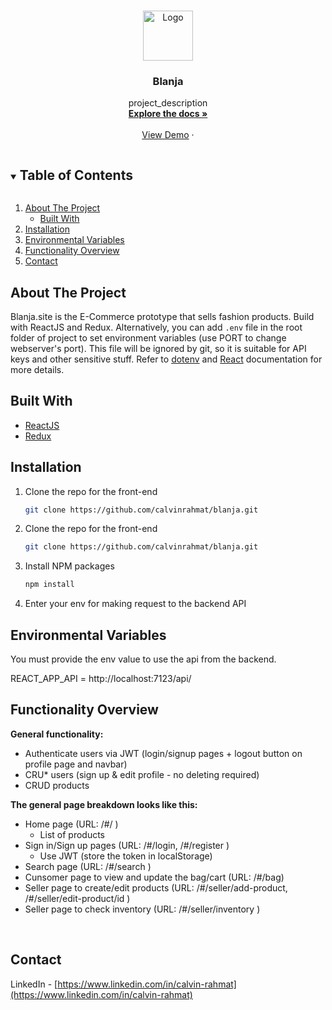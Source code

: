<!-- PROJECT LOGO -->
<br />
<p align="center">
  <a href="https://github.com/github_username/repo_name">
    <img src="https://res.cloudinary.com/calvin-cloud/image/upload/v1627004541/Front%20End/logo_blanja_jtyc2a.svg" alt="Logo" width="80" height="80">
  </a>

  <h3 align="center">Blanja</h3>

  <p align="center">
    project_description
    <br />
    <a href="https://github.com/calvinrahmat/blanja.git"><strong>Explore the docs »</strong></a>
    <br />
    <br />
    <a href="http://blanja.site/">View Demo</a>
    ·
  </p>
</p>

<!-- TABLE OF CONTENTS -->
<details open="open">
  <summary><h2 style="display: inline-block">Table of Contents</h2></summary>
  <ol>
    <li>
      <a href="#about-the-project">About The Project</a>
      <ul>
        <li><a href="#built-with">Built With</a></li>
      </ul>
    </li>
    <li><a href="#installation">Installation</a></li>
    <li><a href="#environment">Environmental Variables</a></li>
    <li><a href="#function">Functionality Overview</a></li>
    <li><a href="#contact">Contact</a></>
  </ol>
</details>

<!-- ABOUT THE PROJECT -->

## About The Project

Blanja.site is the E-Commerce prototype that sells fashion products. Build with ReactJS and Redux. Alternatively, you can add `.env` file in the root folder of project to set environment variables (use PORT to change webserver's port). This file will be ignored by git, so it is suitable for API keys and other sensitive stuff. Refer to [dotenv](https://github.com/motdotla/dotenv) and [React](https://github.com/facebookincubator/create-react-app/blob/master/packages/react-scripts/template/README.md#adding-development-environment-variables-in-env) documentation for more details.

## Built With

- [ReactJS](https://reactjs.org/)
- [Redux](https://redux.js.org/)

## Installation

1. Clone the repo for the front-end
   ```sh
   git clone https://github.com/calvinrahmat/blanja.git
   ```
1. Clone the repo for the front-end
   ```sh
   git clone https://github.com/calvinrahmat/blanja.git
   ```
1. Install NPM packages
   ```sh
   npm install
   ```
1. Enter your env for making request to the backend API

## Environmental Variables

You must provide the env value to use the api from the backend.

REACT_APP_API = http://localhost:7123/api/

## Functionality Overview

**General functionality:**

- Authenticate users via JWT (login/signup pages + logout button on profile page and navbar)
- CRU\* users (sign up & edit profile - no deleting required)
- CRUD products

**The general page breakdown looks like this:**

- Home page (URL: /#/ )
  - List of products
- Sign in/Sign up pages (URL: /#/login, /#/register )
  - Use JWT (store the token in localStorage)
- Search page (URL: /#/search )
- Cunsomer page to view and update the bag/cart (URL: /#/bag)
- Seller page to create/edit products (URL: /#/seller/add-product, /#/seller/edit-product/id )
- Seller page to check inventory (URL: /#/seller/inventory )

<br />
<!-- CONTACT -->

## Contact

LinkedIn - [https://www.linkedin.com/in/calvin-rahmat](https://www.linkedin.com/in/calvin-rahmat)
